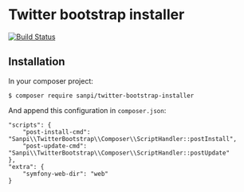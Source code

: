 # Twitter bootstrap installer

[![Build Status](http://ci.homecomputing.fr/twitter-bootstrap-installer/build/status)](http://ci.homecomputing.fr/twitter-bootstrap-installer)

## Installation

In your composer project:

    $ composer require sanpi/twitter-bootstrap-installer

And append this configuration in `composer.json`:

    "scripts": {
        "post-install-cmd": "Sanpi\\TwitterBootstrap\\Composer\\ScriptHandler::postInstall",
        "post-update-cmd": "Sanpi\\TwitterBootstrap\\Composer\\ScriptHandler::postUpdate"
    },
    "extra": {
        "symfony-web-dir": "web"
    }
